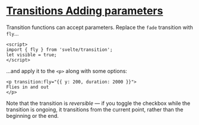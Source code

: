 # [Transitions  Adding parameters](https://svelte.dev/tutorial/adding-parameters-to-transitions)

Transition functions can accept parameters. Replace the `fade` transition with `fly`...

```svelte
<script>
import { fly } from 'svelte/transition';
let visible = true;
</script>
```

...and apply it to the `<p>` along with some options:

```svelte
<p transition:fly="{{ y: 200, duration: 2000 }}">
Flies in and out
</p>
```

Note that the transition is _reversible_ — if you toggle the checkbox while the transition is ongoing, it transitions from the current point, rather than the beginning or the end.
